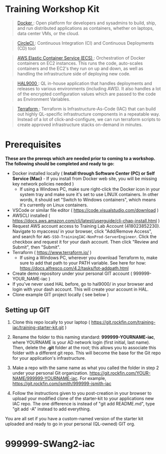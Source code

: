 # Training Workshop Kit

> [Docker ](Dockerfile) : Open platform for developers and sysadmins to build, ship, and run distributed applications as containers, whether on laptops, data center VMs, or the cloud.

> [CircleCI ](https://circleci.foc.zone/gh/Servicing/dolphin-api) : Continuous Integration (CI) and Continuous Deployments (CD) tool

> [AWS Elastic Container Service (ECS) ](https://aws.amazon.com/ecs/) : Orchestration of Docker containers on EC2 instances. This runs the code, auto-scales containers and the EC2's they run on up and down, as well as handling the infrastructure side of deploying new code.

> [HAL9000 ](https://hal9000/applications/933/status) : QL in-house application that handles deployments and releases to various environments (including AWS). It also handles a lot of the encrypted configuration values which are passed to the code as Environment Variables.

> [Terraform ](https://www.terraform.io/) : Terraform is Infrastructure-As-Code (IAC) that can build out highly QL-specific infrastructure components in a repeatable way. Instead of a lot of click-and-configure, we can run terraform scripts to create approved infrastructure stacks on-demand in minutes.

# Prerequisites

**These are the prereqs which are needed prior to coming to a workshop. The following should be completed and ready to go:**

- Docker installed locally ( **Install through Software Center (PC) or Self Service (Mac)** - If you install from Docker web site, you will be missing key network policies needed )
    * If using a Windows PC, make sure right-click the Docker icon in your system tray and make sure it's set to use LINUX containers. In other words, it should set "Switch to Windows containers", which means it's currently on Linux containers.
- VSCode or similar file editor ( https://code.visualstudio.com/download )
- AWSCLI installed ( https://docs.aws.amazon.com/cli/latest/userguide/cli-chap-install.html )
- Request AWS account access to Training Lab Account (418023852230). Navigate to myaccess/ in your browser, click "Add/Remove Access", and search for `AWS-SSO-TrainingIAC-NonProd-ServerEngineer`. Click the checkbox and request it for your dash account. Then click "Review and Submit", then "Submit".
- Terraform ( https://www.terraform.io/ )
    * If using a Windows PC, wherever you download Terraform to, make sure to add that path to your PATH variable. See here for how: https://docs.alfresco.com/4.2/tasks/fot-addpath.html
- Create demo repository under your personal GIT account ( 999999-YOUR_NAME-iac )
- If you've never used HAL before, go to hal9000/ in your browser and login with your dash account. This will create your account in HAL.
- Clone example GIT project locally ( see below )

## Setting up GIT

1. Clone this repo locally to your laptop ( https://git.rockfin.com/training-iac/training-starter-kit.git )

2. Rename the folder to this naming standard: **999999-YOURNAME-iac**, where YOURNAME is your AD network login (first initial, last name). Then, delete the **.git** folder at the root; this allows you to associate this folder with a different git repo. This will become the base for the Git repo for your application's infrastructure.

3. Make a repo with the same name as what you called the folder in step 2 under your personal Git organization. https://git.rockfin.com/YOUR-NAME/999999-YOURNAME-iac. For example, https://git.rockfin.com/jsmith/999999-jsmith-iac

4. Follow the instructions given to you post-creation in your browser to upload your modified clone of the starter-kit to your applications new IAC repo. The one difference is instead of "git add README.md", type "git add -A" instead to add everything.

You are all set if you have a custom-named version of the starter kit uploaded and ready to go in your personal (QL-owned) GIT org.
# 999999-SWang2-iac
